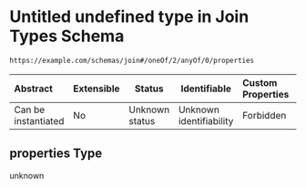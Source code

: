 # Untitled undefined type in Join Types Schema

```txt
https://example.com/schemas/join#/oneOf/2/anyOf/0/properties
```




| Abstract            | Extensible | Status         | Identifiable            | Custom Properties | Additional Properties | Access Restrictions | Defined In                                                                         |
| :------------------ | ---------- | -------------- | ----------------------- | :---------------- | --------------------- | ------------------- | ---------------------------------------------------------------------------------- |
| Can be instantiated | No         | Unknown status | Unknown identifiability | Forbidden         | Allowed               | none                | [join.schema.json\*](../generated-schemas/join.schema.json "open original schema") |

## properties Type

unknown
